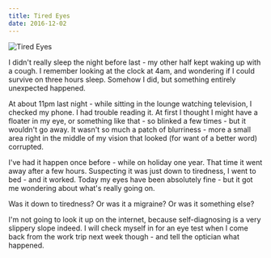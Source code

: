 ```yaml
---
title: Tired Eyes
date: 2016-12-02
---
```


![Tired Eyes](https://source.unsplash.com/s9CC2SKySJM/1600x900)

I didn't really sleep the night before last - my other half kept waking up with a cough. I remember looking at the clock at 4am, and wondering if I could survive on three hours sleep. Somehow I did, but something entirely unexpected happened.

At about 11pm last night - while sitting in the lounge watching television, I checked my phone. I had trouble reading it. At first I thought I might have a floater in my eye, or something like that - so blinked a few times - but it wouldn't go away. It wasn't so much a patch of blurriness - more a small area right in the middle of my vision that looked (for want of a better word) corrupted.

I've had it happen once before - while on holiday one year. That time it went away after a few hours. Suspecting it was just down to tiredness, I went to bed - and it worked. Today my eyes have been absolutely fine - but it got me wondering about what's really going on.

Was it down to tiredness? Or was it a migraine? Or was it something else?

I'm not going to look it up on the internet, because self-diagnosing is a very slippery slope indeed. I will check myself in for an eye test when I come back from the work trip next week though - and tell the optician what happened.